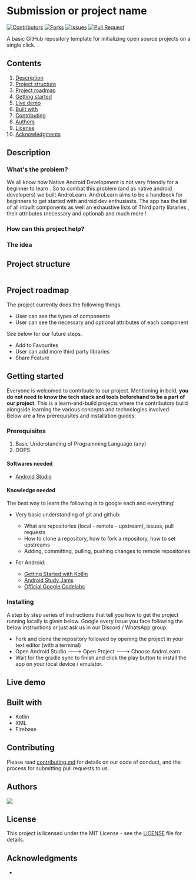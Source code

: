 # Submission or project name

[![Contributors](https://img.shields.io/github/contributors/dsckgec/AndroLearn.svg)](https://github.com/dsckgec/AndroLearn/graphs/contributors) [![Forks](https://img.shields.io/github/forks/dsckgec/AndroLearn.svg)](https://github.com/dsckgec/AndroLearn/network/members) [![Issues](https://img.shields.io/github/issues/dsckgec/AndroLearn.svg)](https://github.com/dsckgec/AndroLearn/issues) [![Pull Request](https://img.shields.io/github/issues-pr-closed-raw/dsckgec/AndroLearn)](https://github.com/dsckgec/AndroLearn/pulls)

A basic GitHub repository template for initializing open source projects on a single click.

## Contents

1. [Description](#description)
1. [Project structure](#project-structure)
1. [Project roadmap](#project-roadmap)
1. [Getting started](#getting-started)
1. [Live demo](#live-demo)
1. [Built with](#built-with)
1. [Contributing](#contributing)
1. [Authors](#authors)
1. [License](#license)
1. [Acknowledgments](#acknowledgments)

## Description

### What's the problem?

We all know how Native Android Development is not very friendly for a beginner to learn . So to combat this problem (and as native android developers) we built AndroLearn. AndroLearn aims to be a handbook for beginners to get started with android dev enthusiasts. The app has the list of all inbuilt components as well an exhaustive lists of Third party libraries , their attributes (necessary and optional) and much more !

### How can this project help?

### The idea

## Project structure

```

```

## Project roadmap

The project currently does the following things.

- User can see the types of components
- User can see the necessary and optional attributes of each component

See below for our future steps.

- Add to Favourites
- User can add more third party libraries
- Share Feature

## Getting started

Everyone is welcomed to contribute to our project. Mentioning in bold, **you do not need to know the tech stack and tools beforehand to be a part of our project**. This is a learn-and-build projects where the contributors build alongside learning the various concepts and technologies involved. <br />Below are a few prerequisites and installation guides:

### Prerequisites

1. Basic Understanding of Programming Language (any)
2. OOPS

#### Softwares needed

- [Android Studio](https://developer.android.com/studio?gclid=Cj0KCQjw1PSDBhDbARIsAPeTqrec4clA-r8NfjrJtz3aKnvme0feBN3F534uGCvqcxoclrQBFuQfANQaAgMPEALw_wcB&gclsrc=aw.ds)

#### Knowledge needed

The best way to learn the following is to google each and everything!

- Very basic understanding of git and github:

  - What are repositories (local - remote - upstream), issues, pull requests
  - How to clone a repository, how to fork a repository, how to set upstreams
  - Adding, committing, pulling, pushing changes to remote repositories

- For Android:

  - [Getting Started with Kotlin](https://developer.android.com/kotlin?gclid=Cj0KCQjw1PSDBhDbARIsAPeTqrdk6yFJf9ECsWLDjG9gK7xGI_QJ58Umh-0pASrrlY6No4aTaFqU408aAg2wEALw_wcB&gclsrc=aw.ds)
  - [Android Study Jams](https://developer.android.com/courses/study-jams?utm_source=studyjam&utm_medium=event&utm_campaign=studyjams)
  - [Official Google Codelabs](https://developer.android.com/kotlin/campaign/learn?gclid=Cj0KCQjw1PSDBhDbARIsAPeTqrcXYoWK2YGRc0Vk35HO8CJJUZVVFgvfV8G5XJxoVQ5n0-BShtptiNQaAjfwEALw_wcB&gclsrc=aw.ds/)

### Installing

A step by step series of instructions that tell you how to get the project running locally is given below. Google every issue you face following the below instructions or just ask us in our Discord / WhatsApp group.

- Fork and clone the repository followed by opening the project in your text editor (with a terminal)
- Open Android Studio ---> Open Project ---> Choose AndroLearn.
- Wait for the gradle sync to finish and click the play button to install the app on your local device / emulator.

## Live demo

## Built with

- Kotlin
- XML
- Firebase

## Contributing

Please read [contributing.md](contributing.md) for details on our code of conduct, and the process for submitting pull requests to us.

## Authors

<a href="https://github.com/DSCKGEC/androlearn/graphs/contributors">  
  <img src="https://contrib.rocks/image?repo=DSCKGEC/AndroLearn" />  
</a>

## License

This project is licensed under the MIT License - see the [LICENSE](LICENSE) file for details.

## Acknowledgments

-
